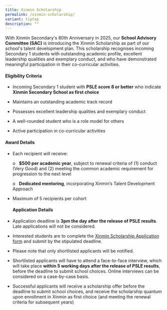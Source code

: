 ```yaml
---
title: Xinmin Scholarship
permalink: /xinmin-scholarship/
variant: tiptap
description: ""
---
```

<p>With Xinmin Secondary's 80th Anniversary in 2025, our <strong>School Advisory Committee (SAC)</strong> is
introducing the Xinmin Scholarship as part of our school's talent development
plan. This scholarship recognises incoming Secondary 1 students with outstanding
academic profile, excellent leadership qualities and exemplary conduct,
and who have demonstrated meaningful participation in their co-curricular
activities.</p>
<h4><strong>Eligibility Criteria</strong></h4>
<ul data-tight="true" class="tight">
<li>
<p>Incoming Secondary 1 student with <strong>PSLE score 8 or better</strong> who
indicate <strong>Xinmin Secondary School as first choice</strong>
</p>
</li>
<li>
<p>Maintains an outstanding academic track record</p>
</li>
<li>
<p>Possesses excellent leadership qualities and exemplary conduct</p>
</li>
<li>
<p>A well-rounded student who is a role model for others</p>
</li>
<li>
<p>Active participation in co-curricular activities</p>
</li>
</ul>
<h4><strong>Award Details</strong></h4>
<ul data-tight="true" class="tight">
<li>
<p>Each recipient will receive:</p>
<p>o&nbsp;&nbsp; <strong>$500 per academic year</strong>, subject to renewal
criteria of (1) conduct (Very Good) and (2) meeting the common academic
requirement for progression to the next level</p>
<p>o&nbsp;&nbsp; <strong>Dedicated mentoring</strong>, incorporating Xinmin’s
Talent Development Approach</p>
</li>
<li>
<p>Maximum of 5 recipients per cohort</p>
<p></p>
<h4><strong>Application Details</strong></h4>
</li>
<li>
<p>Application deadline is <strong>3pm the day after the release of PSLE results</strong>.
Late applications will not be considered.</p>
</li>
<li>
<p>Interested students are to complete the <a href="https://go.gov.sg/xmsscholarshipapplication" rel="noopener noreferrer nofollow" target="_blank">Xinmin Scholarship Application form</a> and
submit by the stipulated deadline.</p>
</li>
<li>
<p>Please note that only shortlisted applicants will be notified.</p>
</li>
<li>
<p>Shortlisted applicants will have to attend a face-to-face interview, which
will take place <strong>within 5 working days after the release of PSLE results</strong>,
before the deadline to submit school choices. Online interviews can be
considered on a case-by-case basis.</p>
</li>
<li>
<p>Successful applicants will receive a scholarship offer before the deadline
to submit school choices, and receive the scholarship quantum upon enrollment
in Xinmin as first choice (and meeting the renewal criteria for subsequent
years)</p>
</li>
</ul>
<p></p>